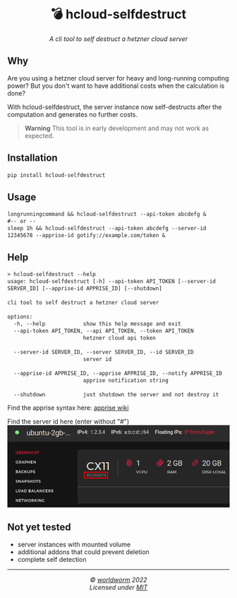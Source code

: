 <h1 align="center">💣 hcloud-selfdestruct</h1>
<p align="center">
  <i>A cli tool to self destruct a hetzner cloud server</i>
</p>


## Why

Are you using a hetzner cloud server for heavy and long-running computing power? But you don't want to have additional costs when the calculation is done?

With hcloud-selfdestruct, the server instance now self-destructs after the computation and generates no further costs.

> **Warning**
> This tool is in early development and may not work as expected.


## Installation
```bash
pip install hcloud-selfdestruct
```
## Usage
```
longrunningcommand && hcloud-selfdestruct --api-token abcdefg &
#-- or --
sleep 1h && hcloud-selfdestruct --api-token abcdefg --server-id 12345678 --apprise-id gotify://example.com/token &
```

## Help
```
> hcloud-selfdestruct --help
usage: hcloud-selfdestruct [-h] --api-token API_TOKEN [--server-id SERVER_ID] [--apprise-id APPRISE_ID] [--shutdown]

cli tool to self destruct a hetzner cloud server

options:
  -h, --help            show this help message and exit
  --api-token API_TOKEN, --api API_TOKEN, --token API_TOKEN
                        hetzner cloud api token

  --server-id SERVER_ID, --server SERVER_ID, --id SERVER_ID
                        server id

  --apprise-id APPRISE_ID, --apprise APPRISE_ID, --notify APPRISE_ID
                        apprise notification string

  --shutdown            just shutdown the server and not destroy it
```

Find the apprise syntax here: [apprise wiki](https://github.com/caronc/apprise/wiki#notification-services)

Find the server id here (enter without "#")
![How to find the server id](./media/howToFindServerId.png "How to find the server id")

## Not yet tested
- server instances with mounted volume
- additional addons that could prevent deletion
- complete self detection
---
<p align="center">
  <i>© <a href="https://github.com/worldworm">worldworm</a> 2022</i><br>
  <i>Licensed under <a href="https://github.com/worldworm/hcloud-selfdestruct/blob/main/LICENSE">MIT</a></i><br>
</p>
